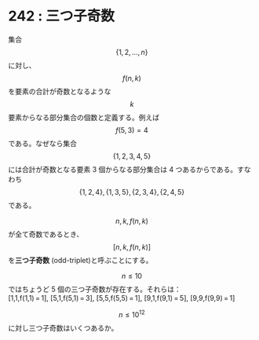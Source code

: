 # 242 : 三つ子奇数

集合$$\{1,2,\dots,n\}$$に対し、$$f(n,k)$$を要素の合計が奇数となるような$$k$$要素からなる部分集合の個数と定義する。例えば$$f(5,3) = 4$$である。なぜなら集合$$\{1,2,3,4,5\}$$には合計が奇数となる要素 3 個からなる部分集合は 4 つあるからである。すなわち$$\{1,2,4\}, \{1,3,5\}, \{2,3,4\}, \{2,4,5\}$$である。

$$n, k, f(n,k)$$が全て奇数であるとき、$$[n,k,f(n,k)]$$を**三つ子奇数** \(odd-triplet\)と呼ぶことにする。

$$n ≤ 10$$ではちょうど 5 個の三つ子奇数が存在する。それらは：  
\[1,1,f\(1,1\) = 1\], \[5,1,f\(5,1\) = 3\], \[5,5,f\(5,5\) = 1\], \[9,1,f\(9,1\) = 5\], \[9,9,f\(9,9\) = 1\]

$$n ≤ 10^{12}$$に対し三つ子奇数はいくつあるか。

